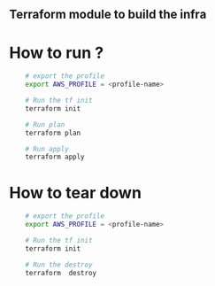 ## Terraform module to build the infra

# How to run ?

```bash
    # export the profile 
    export AWS_PROFILE = <profile-name>

    # Run the tf init
    terraform init

    # Run plan
    terraform plan

    # Run apply
    terraform apply

```

# How to tear down

```bash
    # export the profile 
    export AWS_PROFILE = <profile-name>

    # Run the tf init
    terraform init

    # Run the destroy
    terraform  destroy
```